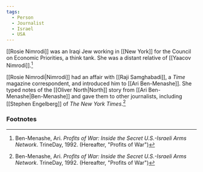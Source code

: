 ```yaml
---
tags:
  - Person
  - Journalist
  - Israel
  - USA
---
```

[[Rosie Nimrodi]] was an Iraqi Jew working in [[New York]] for the Council on Economic Priorities, a think tank. She was a distant relative of [[Yaacov Nimrodi]].[^1]

[[Rosie Nimrodi|Nimrodi]] had an affair with [[Raji Samghabadi]], a *Time* magazine correspondent, and introduced him to [[Ari Ben-Menashe]]. She typed notes of the [[Oliver North|North]] story from [[Ari Ben-Menashe|Ben-Menashe]] and gave them to other journalists, including [[Stephen Engelberg]] of *The New York Times*.[^1]

### Footnotes
[^1]: Ben-Menashe, Ari. *Profits of War: Inside the Secret U.S.-Israeli Arms Network*. TrineDay, 1992. (Hereafter, "Profits of War")
